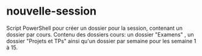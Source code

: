 # nouvelle-session
Script PowerShell pour créer un dossier pour la session, contenant un dossier par cours. Contenu des dossiers cours: un dossier "Examens" , un dossier "Projets et TPs" ainsi qu'un dossier par semaine pour les semaine 1 à 15.
